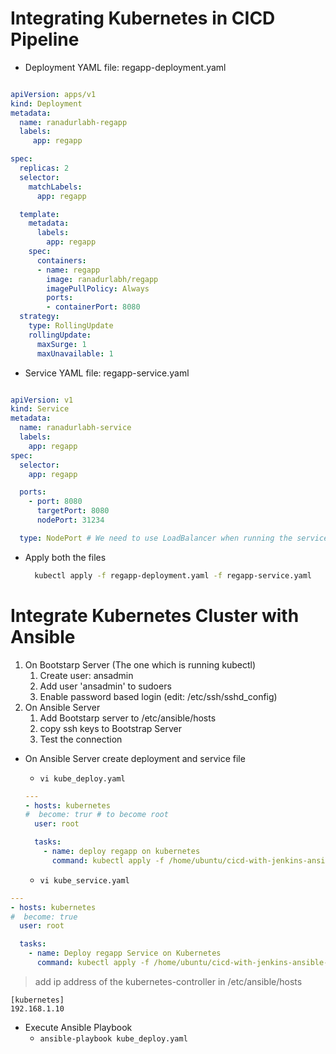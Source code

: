 # Integrating Kubernetes in CICD Pipeline

- Deployment YAML file: regapp-deployment.yaml

```yaml

apiVersion: apps/v1 
kind: Deployment
metadata:
  name: ranadurlabh-regapp
  labels: 
     app: regapp

spec:
  replicas: 2 
  selector:
    matchLabels:
      app: regapp

  template:
    metadata:
      labels:
        app: regapp
    spec:
      containers:
      - name: regapp
        image: ranadurlabh/regapp
        imagePullPolicy: Always
        ports:
        - containerPort: 8080
  strategy:
    type: RollingUpdate
    rollingUpdate:
      maxSurge: 1
      maxUnavailable: 1

```

- Service YAML file: regapp-service.yaml

```yaml

apiVersion: v1
kind: Service
metadata:
  name: ranadurlabh-service
  labels:
    app: regapp 
spec:
  selector:
    app: regapp 

  ports:
    - port: 8080
      targetPort: 8080
      nodePort: 31234

  type: NodePort # We need to use LoadBalancer when running the services and deployments on Cloud

```

- Apply both the files
  ```bash
    kubectl apply -f regapp-deployment.yaml -f regapp-service.yaml
  ```

# Integrate Kubernetes Cluster with Ansible

  1. On Bootstarp Server (The one which is running kubectl)
     1. Create user: ansadmin
     2. Add user 'ansadmin' to sudoers
     3. Enable password based login (edit: /etc/ssh/sshd_config)
  2. On Ansible Server
     1. Add Bootstarp server to /etc/ansible/hosts
     2. copy ssh keys to Bootstrap Server
     3. Test the connection

- On Ansible Server create deployment and service file
  - `vi kube_deploy.yaml`
  ```yaml
  ---
  - hosts: kubernetes
  #  become: trur # to become root
    user: root

    tasks:
      - name: deploy regapp on kubernetes
        command: kubectl apply -f /home/ubuntu/cicd-with-jenkins-ansible-kubernetes/regapp-deployment.yaml

  ```

  - `vi kube_service.yaml`
```yaml
---
- hosts: kubernetes
#  become: true
  user: root

  tasks:
    - name: Deploy regapp Service on Kubernetes
      command: kubectl apply -f /home/ubuntu/cicd-with-jenkins-ansible-kubernetes/regapp-deployment.yaml
```

> add ip address of the kubernetes-controller in /etc/ansible/hosts
```console
[kubernetes]
192.168.1.10

```

- Execute Ansible Playbook
  - ` ansible-playbook kube_deploy.yaml `
